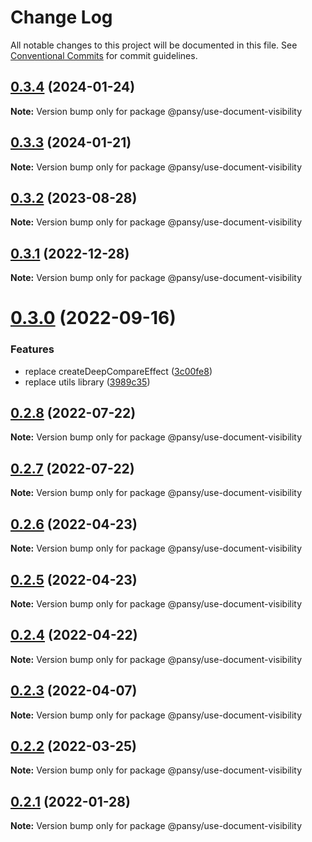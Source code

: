 # Change Log

All notable changes to this project will be documented in this file.
See [Conventional Commits](https://conventionalcommits.org) for commit guidelines.

## [0.3.4](https://github.com/pansyjs/react-hooks/compare/@pansy/use-document-visibility@0.3.3...@pansy/use-document-visibility@0.3.4) (2024-01-24)

**Note:** Version bump only for package @pansy/use-document-visibility





## [0.3.3](https://github.com/pansyjs/react-hooks/compare/@pansy/use-document-visibility@0.3.2...@pansy/use-document-visibility@0.3.3) (2024-01-21)

**Note:** Version bump only for package @pansy/use-document-visibility





## [0.3.2](https://github.com/pansyjs/react-hooks/compare/@pansy/use-document-visibility@0.3.1...@pansy/use-document-visibility@0.3.2) (2023-08-28)

**Note:** Version bump only for package @pansy/use-document-visibility





## [0.3.1](https://github.com/pansyjs/react-hooks/compare/@pansy/use-document-visibility@0.3.0...@pansy/use-document-visibility@0.3.1) (2022-12-28)

**Note:** Version bump only for package @pansy/use-document-visibility





# [0.3.0](https://github.com/pansyjs/react-hooks/compare/@pansy/use-document-visibility@0.2.8...@pansy/use-document-visibility@0.3.0) (2022-09-16)


### Features

* replace createDeepCompareEffect ([3c00fe8](https://github.com/pansyjs/react-hooks/commit/3c00fe8a33cac410f0c3d245e84027ca01431943))
* replace utils library ([3989c35](https://github.com/pansyjs/react-hooks/commit/3989c35e2bb5bf96f538e1b2c78aa306c63541e3))





## [0.2.8](https://github.com/pansyjs/react-hooks/compare/@pansy/use-document-visibility@0.2.7...@pansy/use-document-visibility@0.2.8) (2022-07-22)

**Note:** Version bump only for package @pansy/use-document-visibility





## [0.2.7](https://github.com/pansyjs/react-hooks/compare/@pansy/use-document-visibility@0.2.6...@pansy/use-document-visibility@0.2.7) (2022-07-22)

**Note:** Version bump only for package @pansy/use-document-visibility





## [0.2.6](https://github.com/pansyjs/react-hooks/compare/@pansy/use-document-visibility@0.2.5...@pansy/use-document-visibility@0.2.6) (2022-04-23)

**Note:** Version bump only for package @pansy/use-document-visibility





## [0.2.5](https://github.com/pansyjs/react-hooks/compare/@pansy/use-document-visibility@0.2.4...@pansy/use-document-visibility@0.2.5) (2022-04-23)

**Note:** Version bump only for package @pansy/use-document-visibility





## [0.2.4](https://github.com/pansyjs/react-hooks/compare/@pansy/use-document-visibility@0.2.3...@pansy/use-document-visibility@0.2.4) (2022-04-22)

**Note:** Version bump only for package @pansy/use-document-visibility





## [0.2.3](https://github.com/pansyjs/react-hooks/compare/@pansy/use-document-visibility@0.2.2...@pansy/use-document-visibility@0.2.3) (2022-04-07)

**Note:** Version bump only for package @pansy/use-document-visibility





## [0.2.2](https://github.com/pansyjs/react-hooks/compare/@pansy/use-document-visibility@0.2.1...@pansy/use-document-visibility@0.2.2) (2022-03-25)

**Note:** Version bump only for package @pansy/use-document-visibility





## [0.2.1](https://github.com/pansyjs/react-hooks/compare/@pansy/use-document-visibility@0.2.0...@pansy/use-document-visibility@0.2.1) (2022-01-28)

**Note:** Version bump only for package @pansy/use-document-visibility
